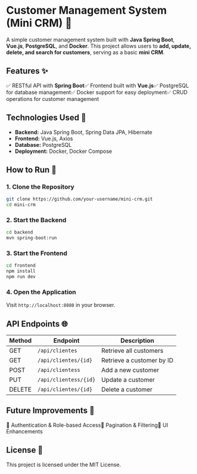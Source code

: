 # Customer Management System (Mini CRM) 🏢

A simple customer management system built with **Java Spring Boot**, **Vue.js**, **PostgreSQL**, and **Docker**. This project allows users to **add, update, delete, and search for customers**, serving as a basic **mini CRM**.

## Features ✨

✅ RESTful API with **Spring Boot**✅ Frontend built with **Vue.js**✅ PostgreSQL for database management✅ Docker support for easy deployment✅ CRUD operations for customer management

## Technologies Used 🔧

- **Backend:** Java Spring Boot, Spring Data JPA, Hibernate
- **Frontend:** Vue.js, Axios
- **Database:** PostgreSQL
- **Deployment:** Docker, Docker Compose

## How to Run 🚀

### 1. Clone the Repository

```sh
git clone https://github.com/your-username/mini-crm.git
cd mini-crm
```

### 2. Start the Backend

```sh
cd backend  
mvn spring-boot:run  
```

### 3. Start the Frontend

```sh
cd frontend  
npm install  
npm run dev  
```

### 4. Open the Application

Visit `http://localhost:8080` in your browser.

## API Endpoints 🌐

| Method | Endpoint              | Description               |
| ------ | --------------------- | ------------------------- |
| GET    | `/api/clientes`      | Retrieve all customers    |
| GET    | `/api/clientes/{id}` | Retrieve a customer by ID |
| POST   | `/api/clientess`      | Add a new customer        |
| PUT    | `/api/clientess/{id}` | Update a customer         |
| DELETE | `/api/clientes/{id}` | Delete a customer         |

## Future Improvements 🚀

📌 Authentication & Role-based Access📌 Pagination & Filtering📌 UI Enhancements

## License 📜

This project is licensed under the MIT License.
